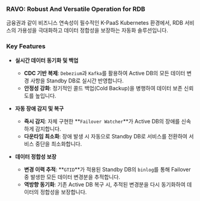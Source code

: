 ### **RAVO: Robust And Versatile Operation for RDB**

금융권과 같이 비즈니스 연속성이 필수적인 K-PaaS Kubernetes 환경에서, RDB 서비스의 가용성을 극대화하고 데이터 정합성을 보장하는 자동화 솔루션입니다.

### **Key Features**

* **실시간 데이터 동기화 및 백업**
    * **CDC 기반 복제**: `Debezium`과 `Kafka`를 활용하여 Active DB의 모든 데이터 변경 사항을 Standby DB로 실시간 반영합니다.
    * **안정성 강화**: 정기적인 콜드 백업(Cold Backup)을 병행하여 데이터 보존 신뢰도를 높입니다.

* **자동 장애 감지 및 복구**
    * **즉시 감지**: 자체 구현한 **`Failover Watcher`**가 Active DB의 장애를 신속하게 감지합니다.
    * **다운타임 최소화**: 장애 발생 시 자동으로 Standby DB로 서비스를 전환하여 서비스 중단을 최소화합니다.

* **데이터 정합성 보장**
    * **변경 이력 추적**: **`GTID`**가 적용된 Standby DB의 `binlog`를 통해 Failover 중 발생한 모든 데이터 변경분을 추적합니다.
    * **역방향 동기화**: 기존 Active DB 복구 시, 추적된 변경분을 다시 동기화하여 데이터의 정합성을 보장합니다.
